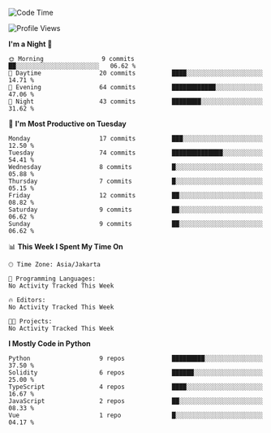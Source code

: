 <!--START_SECTION:waka-->
![Code Time](http://img.shields.io/badge/Code%20Time-1%2C488%20hrs%2040%20mins-blue)

![Profile Views](http://img.shields.io/badge/Profile%20Views-8-blue)

**I'm a Night 🦉** 

```text
🌞 Morning                9 commits           ██░░░░░░░░░░░░░░░░░░░░░░░   06.62 % 
🌆 Daytime                20 commits          ████░░░░░░░░░░░░░░░░░░░░░   14.71 % 
🌃 Evening                64 commits          ████████████░░░░░░░░░░░░░   47.06 % 
🌙 Night                  43 commits          ████████░░░░░░░░░░░░░░░░░   31.62 % 
```
📅 **I'm Most Productive on Tuesday** 

```text
Monday                   17 commits          ███░░░░░░░░░░░░░░░░░░░░░░   12.50 % 
Tuesday                  74 commits          ██████████████░░░░░░░░░░░   54.41 % 
Wednesday                8 commits           █░░░░░░░░░░░░░░░░░░░░░░░░   05.88 % 
Thursday                 7 commits           █░░░░░░░░░░░░░░░░░░░░░░░░   05.15 % 
Friday                   12 commits          ██░░░░░░░░░░░░░░░░░░░░░░░   08.82 % 
Saturday                 9 commits           ██░░░░░░░░░░░░░░░░░░░░░░░   06.62 % 
Sunday                   9 commits           ██░░░░░░░░░░░░░░░░░░░░░░░   06.62 % 
```


📊 **This Week I Spent My Time On** 

```text
🕑︎ Time Zone: Asia/Jakarta

💬 Programming Languages: 
No Activity Tracked This Week

🔥 Editors: 
No Activity Tracked This Week

🐱‍💻 Projects: 
No Activity Tracked This Week
```

**I Mostly Code in Python** 

```text
Python                   9 repos             █████████░░░░░░░░░░░░░░░░   37.50 % 
Solidity                 6 repos             ██████░░░░░░░░░░░░░░░░░░░   25.00 % 
TypeScript               4 repos             ████░░░░░░░░░░░░░░░░░░░░░   16.67 % 
JavaScript               2 repos             ██░░░░░░░░░░░░░░░░░░░░░░░   08.33 % 
Vue                      1 repo              █░░░░░░░░░░░░░░░░░░░░░░░░   04.17 % 
```




<!--END_SECTION:waka-->
